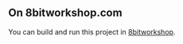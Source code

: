 ## On 8bitworkshop.com

You can build and run this project in [8bitworkshop](http://8bitworkshop.com/redir.html?platform=vcs&file=DangerZone.asm&githubURL=https://github.com/sehugg/DangerZone/tree/master/Source).

